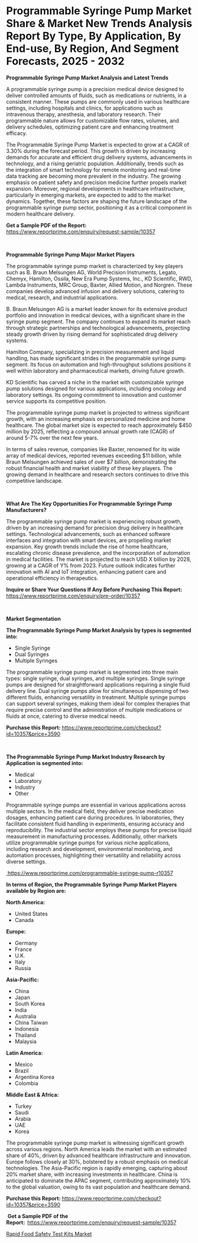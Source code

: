 <p><h1>Programmable Syringe Pump Market Share & Market New Trends Analysis Report By Type, By Application, By End-use, By Region, And Segment Forecasts, 2025 - 2032</h1></p><p><strong>Programmable Syringe Pump Market Analysis and Latest Trends</strong></p>
<p><p>A programmable syringe pump is a precision medical device designed to deliver controlled amounts of fluids, such as medications or nutrients, in a consistent manner. These pumps are commonly used in various healthcare settings, including hospitals and clinics, for applications such as intravenous therapy, anesthesia, and laboratory research. Their programmable nature allows for customizable flow rates, volumes, and delivery schedules, optimizing patient care and enhancing treatment efficacy.</p><p>The Programmable Syringe Pump Market is expected to grow at a CAGR of 3.30% during the forecast period. This growth is driven by increasing demands for accurate and efficient drug delivery systems, advancements in technology, and a rising geriatric population. Additionally, trends such as the integration of smart technology for remote monitoring and real-time data tracking are becoming more prevalent in the industry. The growing emphasis on patient safety and precision medicine further propels market expansion. Moreover, regional developments in healthcare infrastructure, particularly in emerging markets, are expected to add to the market dynamics. Together, these factors are shaping the future landscape of the programmable syringe pump sector, positioning it as a critical component in modern healthcare delivery.</p></p>
<p><strong>Get a Sample PDF of the Report:&nbsp;</strong> <a href="https://www.reportprime.com/enquiry/request-sample/10357?utm_campaign=2652&utm_medium=2&utm_source=Github&utm_content=ia&utm_term=20032025&utm_id=programmable-syringe-pump">https://www.reportprime.com/enquiry/request-sample/10357</a></p>
<p>&nbsp;</p>
<p><strong>Programmable Syringe Pump Major Market Players</strong></p>
<p><p>The programmable syringe pump market is characterized by key players such as B. Braun Melsungen AG, World Precision Instruments, Legato, Chemyx, Hamilton, Ossila, New Era Pump Systems, Inc., KD Scientific, RWD, Lambda Instruments, MRC Group, Baxter, Allied Motion, and Norgren. These companies develop advanced infusion and delivery solutions, catering to medical, research, and industrial applications.</p><p>B. Braun Melsungen AG is a market leader known for its extensive product portfolio and innovation in medical devices, with a significant share in the syringe pump segment. The company continues to expand its market reach through strategic partnerships and technological advancements, projecting steady growth driven by rising demand for sophisticated drug delivery systems.</p><p>Hamilton Company, specializing in precision measurement and liquid handling, has made significant strides in the programmable syringe pump segment. Its focus on automation and high-throughput solutions positions it well within laboratory and pharmaceutical markets, driving future growth.</p><p>KD Scientific has carved a niche in the market with customizable syringe pump solutions designed for various applications, including oncology and laboratory settings. Its ongoing commitment to innovation and customer service supports its competitive position.</p><p>The programmable syringe pump market is projected to witness significant growth, with an increasing emphasis on personalized medicine and home healthcare. The global market size is expected to reach approximately $450 million by 2025, reflecting a compound annual growth rate (CAGR) of around 5-7% over the next few years.</p><p>In terms of sales revenue, companies like Baxter, renowned for its wide array of medical devices, reported revenues exceeding $11 billion, while Braun Melsungen achieved sales of over $7 billion, demonstrating the robust financial health and market viability of these key players. The growing demand in healthcare and research sectors continues to drive this competitive landscape.</p></p>
<p>&nbsp;</p>
<p><strong>What Are The Key Opportunities For Programmable Syringe Pump Manufacturers?</strong></p>
<p><p>The programmable syringe pump market is experiencing robust growth, driven by an increasing demand for precision drug delivery in healthcare settings. Technological advancements, such as enhanced software interfaces and integration with smart devices, are propelling market expansion. Key growth trends include the rise of home healthcare, escalating chronic disease prevalence, and the incorporation of automation in medical facilities. The market is projected to reach USD X billion by 2028, growing at a CAGR of Y% from 2023. Future outlook indicates further innovation with AI and IoT integration, enhancing patient care and operational efficiency in therapeutics.</p></p>
<p><strong>Inquire or Share Your Questions If Any Before Purchasing This Report:</strong> <a href="https://www.reportprime.com/enquiry/pre-order/10357?utm_campaign=2652&utm_medium=2&utm_source=Github&utm_content=ia&utm_term=20032025&utm_id=programmable-syringe-pump">https://www.reportprime.com/enquiry/pre-order/10357</a></p>
<p>&nbsp;</p>
<p><strong>Market Segmentation</strong></p>
<p><strong>The Programmable Syringe Pump Market Analysis by types is segmented into:</strong></p>
<p><ul><li>Single Syringe</li><li>Dual Syringes</li><li>Multiple Syringes</li></ul></p>
<p><p>The programmable syringe pump market is segmented into three main types: single syringe, dual syringes, and multiple syringes. Single syringe pumps are designed for straightforward applications requiring a single fluid delivery line. Dual syringe pumps allow for simultaneous dispensing of two different fluids, enhancing versatility in treatment. Multiple syringe pumps can support several syringes, making them ideal for complex therapies that require precise control and the administration of multiple medications or fluids at once, catering to diverse medical needs.</p></p>
<p><strong>Purchase this Report:&nbsp;</strong><a href="https://www.reportprime.com/checkout?id=10357&price=3590&utm_campaign=2652&utm_medium=2&utm_source=Github&utm_content=ia&utm_term=20032025&utm_id=programmable-syringe-pump">https://www.reportprime.com/checkout?id=10357&price=3590</a></p>
<p>&nbsp;</p>
<p><strong>The Programmable Syringe Pump Market Industry Research by Application is segmented into:</strong></p>
<p><ul><li>Medical</li><li>Laboratory</li><li>Industry</li><li>Other</li></ul></p>
<p><p>Programmable syringe pumps are essential in various applications across multiple sectors. In the medical field, they deliver precise medication dosages, enhancing patient care during procedures. In laboratories, they facilitate consistent fluid handling in experiments, ensuring accuracy and reproducibility. The industrial sector employs these pumps for precise liquid measurement in manufacturing processes. Additionally, other markets utilize programmable syringe pumps for various niche applications, including research and development, environmental monitoring, and automation processes, highlighting their versatility and reliability across diverse settings.</p></p>
<p><a href="https://www.reportprime.com/programmable-syringe-pump-r10357?utm_campaign=2652&utm_medium=2&utm_source=Github&utm_content=ia&utm_term=20032025&utm_id=programmable-syringe-pump">&nbsp;https://www.reportprime.com/programmable-syringe-pump-r10357</a></p>
<p><strong>In terms of Region, the Programmable Syringe Pump Market Players available by Region are:</strong></p>
<p>
    <p> <strong> North America: </strong>
        <ul>
            <li>United States</li>
            <li>Canada</li>
        </ul>
        </p> 
    <p> <strong> Europe: </strong>
        <ul>
            <li>Germany</li>
            <li>France</li>
            <li>U.K.</li>
            <li>Italy</li>
            <li>Russia</li>
        </ul>
        </p> 
    <p> <strong> Asia-Pacific: </strong>
        <ul>
            <li>China</li>
            <li>Japan</li>
            <li>South Korea</li>
            <li>India</li>
            <li>Australia</li>
            <li>China Taiwan</li>
            <li>Indonesia</li>
            <li>Thailand</li>
            <li>Malaysia</li>
        </ul>
        </p> 
    <p> <strong> Latin America: </strong>
        <ul>
            <li>Mexico</li>
            <li>Brazil</li>
            <li>Argentina Korea</li>
            <li>Colombia</li>
        </ul>
        </p> 
    <p> <strong> Middle East & Africa: </strong>
        <ul>
            <li>Turkey</li>
            <li>Saudi</li>
            <li>Arabia</li>
            <li>UAE</li>
            <li>Korea</li>
        </ul>
    </p>
    </p>
<p><p>The programmable syringe pump market is witnessing significant growth across various regions. North America leads the market with an estimated share of 40%, driven by advanced healthcare infrastructure and innovation. Europe follows closely at 30%, bolstered by a robust emphasis on medical technologies. The Asia-Pacific region is rapidly emerging, capturing about 20% market share, with increasing investments in healthcare. China is anticipated to dominate the APAC segment, contributing approximately 10% to the global valuation, owing to its vast population and healthcare demand.</p></p>
<p><strong>Purchase this Report: </strong><a href="https://www.reportprime.com/checkout?id=10357&price=3590&utm_campaign=2652&utm_medium=2&utm_source=Github&utm_content=ia&utm_term=20032025&utm_id=programmable-syringe-pump">https://www.reportprime.com/checkout?id=10357&price=3590</a></p>
<p>&nbsp;<strong>Get a Sample PDF of the Report:&nbsp;&nbsp;</strong><a href="https://www.reportprime.com/enquiry/request-sample/10357?utm_campaign=2652&utm_medium=2&utm_source=Github&utm_content=ia&utm_term=20032025&utm_id=programmable-syringe-pump">https://www.reportprime.com/enquiry/request-sample/10357</a></p>
<p><strong></strong></p>
<p><p><a href="https://github.com/colloerrinbp/Market-Research-Report-List-1/blob/main/rapid-food-safety-test-kits-market.md?utm_campaign=2652&utm_medium=2&utm_source=Github&utm_content=ia&utm_term=20032025&utm_id=programmable-syringe-pump">Rapid Food Safety Test Kits Market</a></p></p>